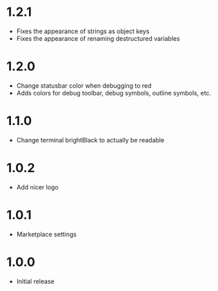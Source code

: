 # 1.2.1

-   Fixes the appearance of strings as object keys
-   Fixes the appearance of renaming destructured variables

# 1.2.0

-   Change statusbar color when debugging to red
-   Adds colors for debug toolbar, debug symbols, outline symbols, etc.

# 1.1.0

-   Change terminal brightBlack to actually be readable

# 1.0.2

-   Add nicer logo

# 1.0.1

-   Marketplace settings

# 1.0.0

-   Initial release

